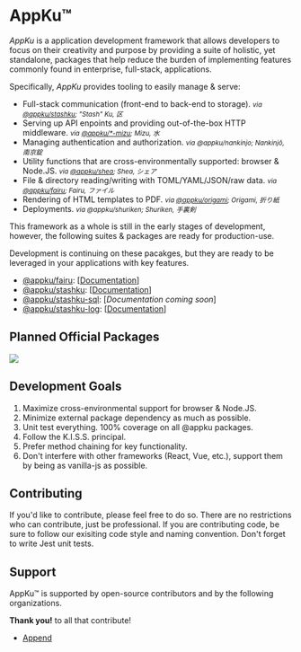 # AppKu&trade;
*AppKu* is a application development framework that allows developers to focus on their creativity and purpose by providing a suite of holistic, yet standalone, packages that help reduce the burden of implementing features commonly found in enterprise, full-stack, applications.

Specifically, *AppKu* provides tooling to easily manage &amp; serve:

- Full-stack communication (front-end to back-end to storage). <small>*via [@appku/stashku](https://github.com/appku/stashku); "Stash" Ku, 区*</small>
- Serving up API enpoints and providing out-of-the-box HTTP middleware. <small>*via [@appku/*-mizu](https://github.com/orgs/appku/repositories?q=mizu); Mizu, 水*</small>
- Managing authentication and authorization. <small>*via @appku/nankinjo; Nankinjō, 南京錠*</small>
- Utility functions that are cross-environmentally supported: browser &amp; Node.JS. <small>*via [@appku/shea](https://github.com/appku/shea); Shea, シェア*</small>
- File & directory reading/writing with TOML/YAML/JSON/raw data. <small>*via [@appku/fairu](https://github.com/appku/fairu); Fairu, ファイル*</small>
- Rendering of HTML templates to PDF. <small>*via [@appku/origami](https://github.com/appku/origami); Origami, 折り紙*</small>
- Deployments. <small>*via @appku/shuriken; Shuriken, 手裏剣*</small>

This framework as a whole is still in the early stages of development, however, the following suites &amp; packages are ready for production-use. 

Development is continuing on these pacakges, but they are ready to be leveraged in your applications with key features.

- [@appku/fairu](https://github.com/appku/fairu): [[Documentation](https://appku.github.io/fairu)]
- [@appku/stashku](https://github.com/appku/stashku): [[Documentation](https://appku.github.io/stashku)]
- [@appku/stashku-sql](https://github.com/appku/stashku-sql): [*Documentation coming soon*]
- [@appku/stashku-log](https://github.com/appku/stashku-log): [[Documentation](https://appku.github.io/stashku-log)]

## Planned Official Packages
![](https://lucid.app/publicSegments/view/9b97c61a-b7f3-447c-8f1d-74681789e50b/image.jpeg)

## Development Goals
1) Maximize cross-environmental support for browser &amp; Node.JS.
2) Minimize external package dependency as much as possible.
3) Unit test everything. 100% coverage on all @appku packages.
4) Follow the K.I.S.S. principal.
5) Prefer method chaining for key functionality.
6) Don't interfere with other frameworks (React, Vue, etc.), support them by being as vanilla-js as possible.

## Contributing
If you'd like to contribute, please feel free to do so. There are no restrictions who can contribute, just be professional.
If you are contributing code, be sure to follow our exisiting code style and naming convention. Don't forget to write Jest unit tests.

## Support
AppKu&trade; is supported by open-source contributors and by the following organizations.

**Thank you!** to all that contribute!

- [Append](https://append.media)